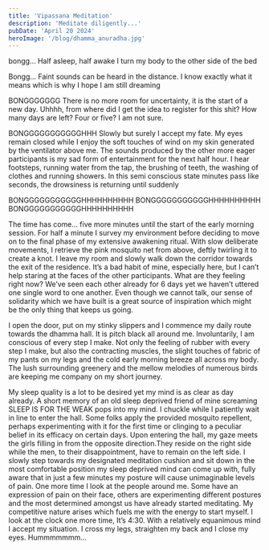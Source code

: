```yaml
---
title: 'Vipassana Meditation'
description: 'Meditate diligently...'
pubDate: 'April 20 2024'
heroImage: '/blog/dhamma_anuradha.jpg'
---
```


bongg…
Half asleep, half awake I turn my body to the other side of the bed

Bongg…
Faint sounds can be heard in the distance. I know exactly what it means which is why I hope I am still dreaming

BONGGGGGGG
There is no more room for uncertainty, it is the start of a new day. Uhhhh, from where did I get the idea to register for this shit? How many days are left? Four or five? I am not sure.

BONGGGGGGGGGGGHHH
Slowly but surely I accept my fate. My eyes remain closed while I enjoy the soft touches of wind on my skin generated by the ventilator above me. The sounds produced by the other more eager participants is my sad form of entertainment for the next half hour. I hear footsteps, running water from the tap, the brushing of teeth, the washing of clothes and running showers. In this semi conscious state minutes pass like seconds, the drowsiness is returning until suddenly 

BONGGGGGGGGGGGHHHHHHHHHH
BONGGGGGGGGGGGHHHHHHHHHH
BONGGGGGGGGGGGHHHHHHHHHH

The time has come… five more minutes until the start of the early morning session. For half a minute I survey my environment before deciding to move on to the final phase of my extensive awakening ritual. With slow deliberate movements, I retrieve the pink mosquito net from above, deftly twirling it to create a knot. I leave my room and slowly walk down the corridor towards the exit of the residence. It’s a bad habit of mine, especially here, but I can’t help staring at the faces of the other participants. What are they feeling right now? We’ve seen each other already for 6 days yet we haven’t uttered one single word to one another. Even though we cannot talk, our sense of solidarity which we have built is a great source of inspiration which might be the only thing that keeps us going.

I open the door, put on my stinky slippers and I commence my daily route towards the dhamma hall. It is pitch black all around me. Involuntarily, I am conscious of every step I make. Not only the feeling of rubber with every step I make, but also the contracting muscles, the slight touches of fabric of my pants on my legs and the cold early morning breeze all across my body. The lush surrounding greenery and the mellow melodies of numerous birds are keeping me company on my short journey.

My sleep quality is a lot to be desired yet my mind is as clear as day already. A short memory of an old sleep deprived friend of mine screaming SLEEP IS FOR THE WEAK pops into my mind. I chuckle while I patiently wait in line to enter the hall. Some folks apply the provided mosquito repellent, perhaps experimenting with it for the first time or clinging to a peculiar belief in its efficacy on certain days. Upon entering the hall, my gaze meets the girls filling in from the opposite direction.They reside on the right side while the men, to their disappointment, have to remain on the left side. I slowly step towards my designated meditation cushion and sit down in the most comfortable position my sleep deprived mind can come up with, fully aware that in just a few minutes my posture will cause unimaginable levels of pain. One more time I look at the people around me. Some have an expression of pain on their face, others are experimenting different postures and the most determined amongst us have already started meditating. My competitive nature arises which fuels me with the energy to start myself. I look at the clock one more time, It’s 4:30. With a relatively equanimous mind I accept my situation. I cross my legs, straighten my back and I close my eyes. Hummmmmmm…
